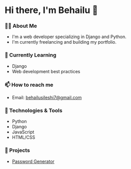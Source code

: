 # Hi there, I'm Behailu  👋

### 👨‍💻 About Me
- I'm a web developer specializing in Django and Python.
- I'm currently freelancing and building my portfolio.

### 🌱 Currently Learning
- Django
- Web development best practices

### 📫 How to reach me
- Email: behailusileshi7@gmail.com
<!--- LinkedIn: [Your LinkedIn Profile](https://www.linkedin.com/in/yourprofile)!-->

### 🔧 Technologies & Tools
- Python
- Django
- JavaScript
- HTML/CSS

### 📁 Projects
- [Password Generator](https://github.com/username/python_mini_project/password_generator)
